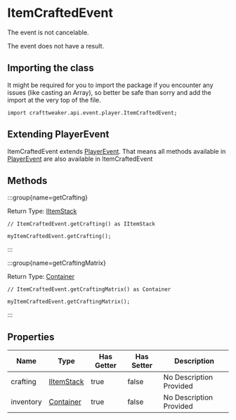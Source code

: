 # ItemCraftedEvent

The event is not cancelable.

The event does not have a result.

## Importing the class

It might be required for you to import the package if you encounter any issues (like casting an Array), so better be safe than sorry and add the import at the very top of the file.
```zenscript
import crafttweaker.api.event.player.ItemCraftedEvent;
```


## Extending PlayerEvent

ItemCraftedEvent extends [PlayerEvent](/vanilla/api/event/entity/player/PlayerEvent). That means all methods available in [PlayerEvent](/vanilla/api/event/entity/player/PlayerEvent) are also available in ItemCraftedEvent

## Methods

:::group{name=getCrafting}

Return Type: [IItemStack](/vanilla/api/item/IItemStack)

```zenscript
// ItemCraftedEvent.getCrafting() as IItemStack

myItemCraftedEvent.getCrafting();
```

:::

:::group{name=getCraftingMatrix}

Return Type: [Container](/vanilla/api/world/Container)

```zenscript
// ItemCraftedEvent.getCraftingMatrix() as Container

myItemCraftedEvent.getCraftingMatrix();
```

:::


## Properties

| Name | Type | Has Getter | Has Setter | Description |
|------|------|------------|------------|-------------|
| crafting | [IItemStack](/vanilla/api/item/IItemStack) | true | false | No Description Provided |
| inventory | [Container](/vanilla/api/world/Container) | true | false | No Description Provided |

